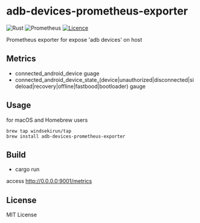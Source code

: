 # adb-devices-prometheus-exporter
![Rust](https://img.shields.io/badge/rust-%23000000.svg?style=for-the-badge&logo=rust&logoColor=white) ![Prometheus](https://img.shields.io/badge/Prometheus-E6522C?style=for-the-badge&logo=Prometheus&logoColor=white) [![Licence](https://img.shields.io/github/license/windsekirun/adb-devices-prometheus-exporter?style=for-the-badge)](./LICENSE) 

Prometheus exporter for expose 'adb devices' on host

## Metrics
* connected_android_device guage
* connected_android_device_state_(device|unauthorized|disconnected|sideload|recovery|offline|fastbood|bootloader) gauge

## Usage

for macOS and Homebrew users
```
brew tap windsekirun/tap
brew install adb-devices-prometheus-exporter
```

## Build

* cargo run

access http://0.0.0.0:9001/metrics

## License
MIT License